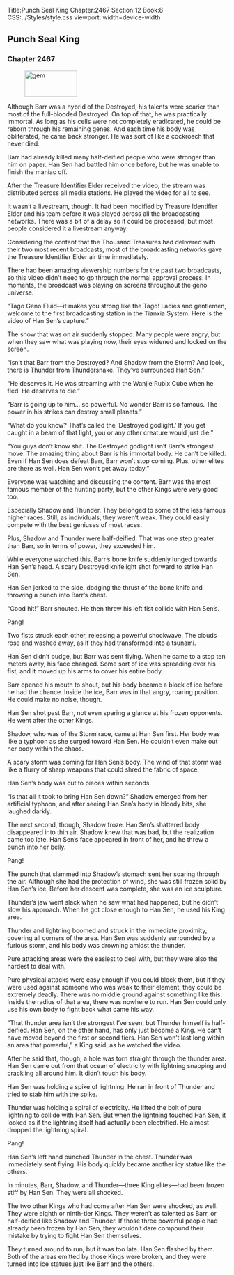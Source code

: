 Title:Punch Seal King 
Chapter:2467 
Section:12 
Book:8 
CSS:../Styles/style.css 
viewport: width=device-width
  
## Punch Seal King
### Chapter 2467 
<figure>
	<img src="../Images/gem.gif" alt="gem" id="gem" width="120" height="60" />
</figure>
  

  
  Although Barr was a hybrid of the Destroyed, his talents were scarier than most of the full-blooded Destroyed. On top of that, he was practically immortal. As long as his cells were not completely eradicated, he could be reborn through his remaining genes. And each time his body was obliterated, he came back stronger. He was sort of like a cockroach that never died.

Barr had already killed many half-deified people who were stronger than him on paper. Han Sen had battled him once before, but he was unable to finish the maniac off.

After the Treasure Identifier Elder received the video, the stream was distributed across all media stations. He played the video for all to see.

It wasn’t a livestream, though. It had been modified by Treasure Identifier Elder and his team before it was played across all the broadcasting networks. There was a bit of a delay so it could be processed, but most people considered it a livestream anyway.

Considering the content that the Thousand Treasures had delivered with their two most recent broadcasts, most of the broadcasting networks gave the Treasure Identifier Elder air time immediately.

There had been amazing viewership numbers for the past two broadcasts, so this video didn’t need to go through the normal approval process. In moments, the broadcast was playing on screens throughout the geno universe.

“Tago Geno Fluid—it makes you strong like the Tago! Ladies and gentlemen, welcome to the first broadcasting station in the Tianxia System. Here is the video of Han Sen’s capture.”

The show that was on air suddenly stopped. Many people were angry, but when they saw what was playing now, their eyes widened and locked on the screen.

“Isn’t that Barr from the Destroyed? And Shadow from the Storm? And look, there is Thunder from Thundersnake. They’ve surrounded Han Sen.”

“He deserves it. He was streaming with the Wanjie Rubix Cube when he fled. He deserves to die.”

“Barr is going up to him… so powerful. No wonder Barr is so famous. The power in his strikes can destroy small planets.”

“What do you know? That’s called the ‘Destroyed godlight.’ If you get caught in a beam of that light, you or any other creature would just die.”

“You guys don’t know shit. The Destroyed godlight isn’t Barr’s strongest move. The amazing thing about Barr is his immortal body. He can’t be killed. Even if Han Sen does defeat Barr, Barr won’t stop coming. Plus, other elites are there as well. Han Sen won’t get away today.”

Everyone was watching and discussing the content. Barr was the most famous member of the hunting party, but the other Kings were very good too.

Especially Shadow and Thunder. They belonged to some of the less famous higher races. Still, as individuals, they weren’t weak. They could easily compete with the best geniuses of most races.

Plus, Shadow and Thunder were half-deified. That was one step greater than Barr, so in terms of power, they exceeded him.

While everyone watched this, Barr’s bone knife suddenly lunged towards Han Sen’s head. A scary Destroyed knifelight shot forward to strike Han Sen.

Han Sen jerked to the side, dodging the thrust of the bone knife and throwing a punch into Barr’s chest.

“Good hit!” Barr shouted. He then threw his left fist collide with Han Sen’s.

Pang!

Two fists struck each other, releasing a powerful shockwave. The clouds rose and washed away, as if they had transformed into a tsunami.

Han Sen didn’t budge, but Barr was sent flying. When he came to a stop ten meters away, his face changed. Some sort of ice was spreading over his fist, and it moved up his arms to cover his entire body.

Barr opened his mouth to shout, but his body became a block of ice before he had the chance. Inside the ice, Barr was in that angry, roaring position. He could make no noise, though.

Han Sen shot past Barr, not even sparing a glance at his frozen opponents. He went after the other Kings.

Shadow, who was of the Storm race, came at Han Sen first. Her body was like a typhoon as she surged toward Han Sen. He couldn’t even make out her body within the chaos.

A scary storm was coming for Han Sen’s body. The wind of that storm was like a flurry of sharp weapons that could shred the fabric of space.

Han Sen’s body was cut to pieces within seconds.

“Is that all it took to bring Han Sen down?” Shadow emerged from her artificial typhoon, and after seeing Han Sen’s body in bloody bits, she laughed darkly.

The next second, though, Shadow froze. Han Sen’s shattered body disappeared into thin air. Shadow knew that was bad, but the realization came too late. Han Sen’s face appeared in front of her, and he threw a punch into her belly.

Pang!

The punch that slammed into Shadow’s stomach sent her soaring through the air. Although she had the protection of wind, she was still frozen solid by Han Sen’s ice. Before her descent was complete, she was an ice sculpture.

Thunder’s jaw went slack when he saw what had happened, but he didn’t slow his approach. When he got close enough to Han Sen, he used his King area.

Thunder and lightning boomed and struck in the immediate proximity, covering all corners of the area. Han Sen was suddenly surrounded by a furious storm, and his body was drowning amidst the thunder.

Pure attacking areas were the easiest to deal with, but they were also the hardest to deal with.

Pure physical attacks were easy enough if you could block them, but if they were used against someone who was weak to their element, they could be extremely deadly. There was no middle ground against something like this. Inside the radius of that area, there was nowhere to run. Han Sen could only use his own body to fight back what came his way.

“That thunder area isn’t the strongest I’ve seen, but Thunder himself is half-deified. Han Sen, on the other hand, has only just become a King. He can’t have moved beyond the first or second tiers. Han Sen won’t last long within an area that powerful,” a King said, as he watched the video.

After he said that, though, a hole was torn straight through the thunder area. Han Sen came out from that ocean of electricity with lightning snapping and crackling all around him. It didn’t touch his body.

Han Sen was holding a spike of lightning. He ran in front of Thunder and tried to stab him with the spike.

Thunder was holding a spiral of electricity. He lifted the bolt of pure lightning to collide with Han Sen. But when the lightning touched Han Sen, it looked as if the lightning itself had actually been electrified. He almost dropped the lightning spiral.

Pang!

Han Sen’s left hand punched Thunder in the chest. Thunder was immediately sent flying. His body quickly became another icy statue like the others.

In minutes, Barr, Shadow, and Thunder—three King elites—had been frozen stiff by Han Sen. They were all shocked.

The two other Kings who had come after Han Sen were shocked, as well. They were eighth or ninth-tier Kings. They weren’t as talented as Barr, or half-deified like Shadow and Thunder. If those three powerful people had already been frozen by Han Sen, they wouldn’t dare compound their mistake by trying to fight Han Sen themselves.

They turned around to run, but it was too late. Han Sen flashed by them. Both of the areas emitted by those Kings were broken, and they were turned into ice statues just like Barr and the others.
